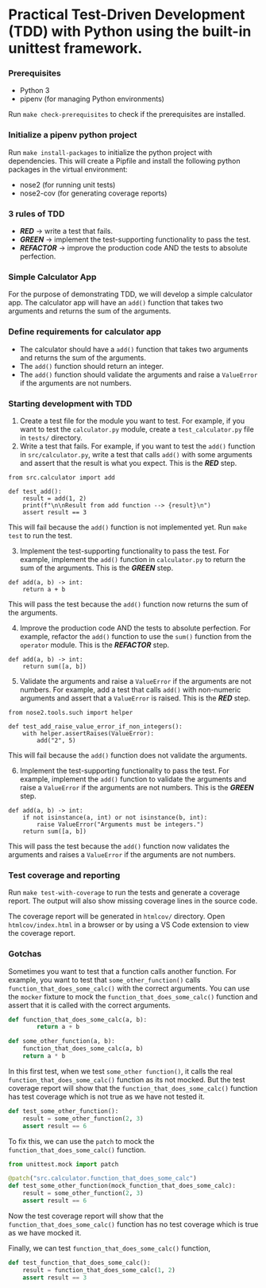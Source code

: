 # Practical Test-Driven Development (TDD) with Python using the built-in unittest framework.

### Prerequisites

- Python 3
- pipenv (for managing Python environments)

Run `make check-prerequisites` to check if the prerequisites are installed.

### Initialize a pipenv python project

Run `make install-packages` to initialize the python project with dependencies. This will create a Pipfile and install the following python packages in the virtual environment:

- nose2 (for running unit tests)
- nose2-cov (for generating coverage reports)

### 3 rules of TDD

- ***RED*** -> write a test that fails.
- ***GREEN*** -> implement the test-supporting functionality to pass the test.
- ***REFACTOR*** -> improve the production code AND the tests to absolute perfection.

### Simple Calculator App

For the purpose of demonstrating TDD, we will develop a simple calculator app. The calculator app will have an `add()` function that takes two arguments and returns the sum of the arguments.

### Define requirements for calculator app

- The calculator should have a `add()` function that takes two arguments and returns the sum of the arguments.
- The `add()` function should return an integer.
- The `add()` function should validate the arguments and raise a `ValueError` if the arguments are not numbers.

### Starting development with TDD

1. Create a test file for the module you want to test. For example, if you want to test the `calculator.py` module, create a `test_calculator.py` file in `tests/` directory.
2. Write a test that fails. For example, if you want to test the `add()` function in `src/calculator.py`, write a test that calls `add()` with some arguments and assert that the result is what you expect. This is the ***RED*** step.
```
from src.calculator import add

def test_add():
    result = add(1, 2)
    print(f"\n\nResult from add function --> {result}\n")
    assert result == 3
```

This will fail because the `add()` function is not implemented yet. Run `make test` to run the test.

3. Implement the test-supporting functionality to pass the test. For example, implement the `add()` function in `calculator.py` to return the sum of the arguments. This is the ***GREEN*** step.
```
def add(a, b) -> int:
    return a + b
```

This will pass the test because the `add()` function now returns the sum of the arguments.

4. Improve the production code AND the tests to absolute perfection. For example, refactor the `add()` function to use the `sum()` function from the `operator` module. This is the ***REFACTOR*** step.
```
def add(a, b) -> int:
    return sum([a, b])
```

5. Validate the arguments and raise a `ValueError` if the arguments are not numbers. For example, add a test that calls `add()` with non-numeric arguments and assert that a `ValueError` is raised. This is the ***RED*** step.
```
from nose2.tools.such import helper

def test_add_raise_value_error_if_non_integers():
    with helper.assertRaises(ValueError):
        add("2", 5)
```

This will fail because the `add()` function does not validate the arguments.

6. Implement the test-supporting functionality to pass the test. For example, implement the `add()` function to validate the arguments and raise a `ValueError` if the arguments are not numbers. This is the ***GREEN*** step.
```
def add(a, b) -> int:
    if not isinstance(a, int) or not isinstance(b, int):
        raise ValueError("Arguments must be integers.")
    return sum([a, b])
```

This will pass the test because the `add()` function now validates the arguments and raises a `ValueError` if the arguments are not numbers.

### Test coverage and reporting

Run `make test-with-coverage` to run the tests and generate a coverage report. The output will also show missing coverage lines in the source code.

The coverage report will be generated in `htmlcov/` directory. Open `htmlcov/index.html` in a browser or by using a VS Code extension to view the coverage report.

### Gotchas

Sometimes you want to test that a function calls another function. For example, you want to test that `some_other_function()` calls `function_that_does_some_calc()` with the correct arguments. You can use the `mocker` fixture to mock the `function_that_does_some_calc()` function and assert that it is called with the correct arguments.

```python
def function_that_does_some_calc(a, b):
        return a + b

def some_other_function(a, b):
    function_that_does_some_calc(a, b)
    return a * b
```

In this first test, when we test `some_other function()`, it calls the real `function_that_does_some_calc()` function as its not mocked. But the test coverage report will show that the `function_that_does_some_calc()` function has test coverage which is not true as we have not tested it.

```python
def test_some_other_function():
    result = some_other_function(2, 3)
    assert result == 6
```

To fix this, we can use the `patch` to mock the `function_that_does_some_calc()` function.

```python
from unittest.mock import patch

@patch("src.calculator.function_that_does_some_calc")
def test_some_other_function(mock_function_that_does_some_calc):
    result = some_other_function(2, 3)
    assert result == 6
```

Now the test coverage report will show that the `function_that_does_some_calc()` function has no test coverage which is true as we have mocked it.

Finally, we can test `function_that_does_some_calc()` function,

```python
def test_function_that_does_some_calc():
    result = function_that_does_some_calc(1, 2)
    assert result == 3
```
